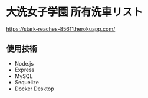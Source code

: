 # 大洗女子学園 所有洗車リスト

https://stark-reaches-85611.herokuapp.com/

## 使用技術
- Node.js
- Express
- MySQL
- Sequelize
- Docker Desktop
